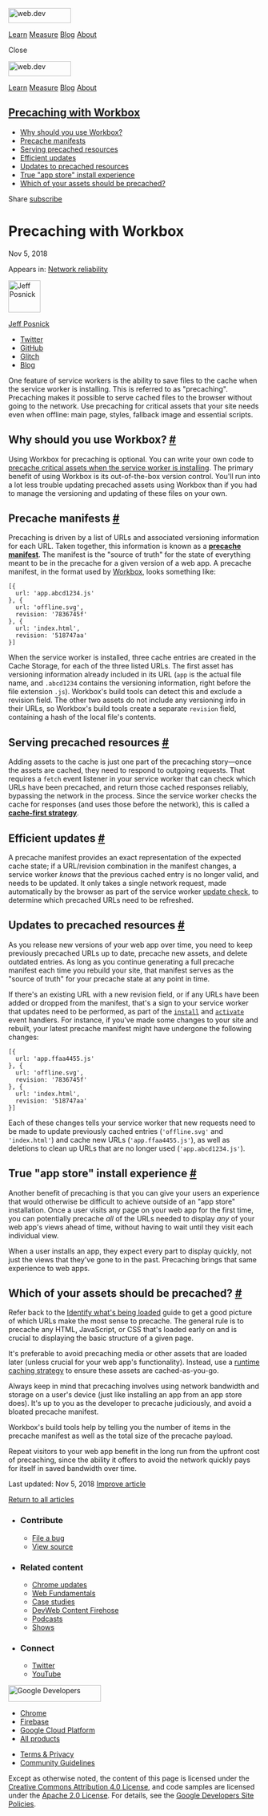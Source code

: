 <a href="/" class="header-default__logo-link gc-analytics-event"><img src="/images/lockup.svg" alt="web.dev" class="header-default__logo" width="125" height="30" /></a>

<a href="/learn/" class="header-default__link gc-analytics-event">Learn</a> <a href="/measure/" class="header-default__link gc-analytics-event">Measure</a> <a href="/blog/" class="header-default__link gc-analytics-event">Blog</a> <a href="/about/" class="header-default__link gc-analytics-event">About</a>

<span class="w-tooltip">Close</span>

<a href="/" class="gc-analytics-event"><img src="/images/lockup.svg" alt="web.dev" class="drawer-default__logo" width="125" height="30" /></a>

<a href="/learn/" class="drawer-default__link gc-analytics-event">Learn</a> <a href="/measure/" class="drawer-default__link gc-analytics-event">Measure</a> <a href="/blog/" class="drawer-default__link gc-analytics-event">Blog</a> <a href="/about/" class="drawer-default__link gc-analytics-event">About</a>

## <a href="#precaching-with-workbox" class="w-toc__header--link">Precaching with Workbox</a>

- [Why should you use Workbox?](#why-should-you-use-workbox)
- [Precache manifests](#precache-manifests)
- [Serving precached resources](#serving-precached-resources)
- [Efficient updates](#efficient-updates)
- [Updates to precached resources](#updates-to-precached-resources)
- [True "app store" install experience](#true-)
- [Which of your assets should be precached?](#which-of-your-assets-should-be-precached)

Share <a href="/newsletter/" class="w-actions__fab w-actions__fab--subscribe gc-analytics-event"><span>subscribe</span></a>

# Precaching with Workbox

Nov 5, 2018

<span class="w-post-signpost__title">Appears in:</span> <a href="/reliable" class="w-post-signpost__link">Network reliability</a>

[<img src="https://web-dev.imgix.net/image/admin/uskKSRCW1HyOTCjtdMdo.jpg?auto=format&amp;fit=crop&amp;h=64&amp;w=64" alt="Jeff Posnick" class="w-author__image" sizes="(min-width: 64px) 64px, calc(100vw - 48px)" srcset="https://web-dev.imgix.net/image/admin/uskKSRCW1HyOTCjtdMdo.jpg?fit=crop&amp;h=64&amp;w=64&amp;auto=format&amp;dpr=1&amp;q=75 1x,     https://web-dev.imgix.net/image/admin/uskKSRCW1HyOTCjtdMdo.jpg?fit=crop&amp;h=64&amp;w=64&amp;auto=format&amp;dpr=2&amp;q=50 2x,     https://web-dev.imgix.net/image/admin/uskKSRCW1HyOTCjtdMdo.jpg?fit=crop&amp;h=64&amp;w=64&amp;auto=format&amp;dpr=3&amp;q=35 3x,     https://web-dev.imgix.net/image/admin/uskKSRCW1HyOTCjtdMdo.jpg?fit=crop&amp;h=64&amp;w=64&amp;auto=format&amp;dpr=4&amp;q=23 4x,     https://web-dev.imgix.net/image/admin/uskKSRCW1HyOTCjtdMdo.jpg?fit=crop&amp;h=64&amp;w=64&amp;auto=format&amp;dpr=5&amp;q=20 5x" width="64" height="64" />](/authors/jeffposnick/)

<a href="/authors/jeffposnick/" class="w-author__name-link">Jeff Posnick</a>

- <a href="https://twitter.com/jeffposnick" class="w-author__link">Twitter</a>
- <a href="https://github.com/jeffposnick" class="w-author__link">GitHub</a>
- <a href="https://glitch.com/@jeffposnick" class="w-author__link">Glitch</a>
- <a href="https://twitter.com/jeffposnick" class="w-author__link">Blog</a>

One feature of service workers is the ability to save files to the cache when the service worker is installing. This is referred to as "precaching". Precaching makes it possible to serve cached files to the browser without going to the network. Use precaching for critical assets that your site needs even when offline: main page, styles, fallback image and essential scripts.

## Why should you use Workbox? <a href="#why-should-you-use-workbox" class="w-headline-link">#</a>

Using Workbox for precaching is optional. You can write your own code to [precache critical assets when the service worker is installing](https://developers.google.com/web/ilt/pwa/caching-files-with-service-worker). The primary benefit of using Workbox is its out-of-the-box version control. You'll run into a lot less trouble updating precached assets using Workbox than if you had to manage the versioning and updating of these files on your own.

## Precache manifests <a href="#precache-manifests" class="w-headline-link">#</a>

Precaching is driven by a list of URLs and associated versioning information for each URL. Taken together, this information is known as a [**precache manifest**](https://developers.google.com/web/tools/workbox/modules/workbox-precaching#explanation_of_the_precache_list). The manifest is the "source of truth" for the state of everything meant to be in the precache for a given version of a web app. A precache manifest, in the format used by [Workbox](https://developers.google.com/web/tools/workbox/), looks something like:

    [{
      url: 'app.abcd1234.js'
    }, {
      url: 'offline.svg',
      revision: '7836745f'
    }, {
      url: 'index.html',
      revision: '518747aa'
    }]

When the service worker is installed, three cache entries are created in the Cache Storage, for each of the three listed URLs. The first asset has versioning information already included in its URL (`app` is the actual file name, and `.abcd1234` contains the versioning information, right before the file extension `.js`). Workbox's build tools can detect this and exclude a revision field. The other two assets do not include any versioning info in their URLs, so Workbox's build tools create a separate `revision` field, containing a hash of the local file's contents.

## Serving precached resources <a href="#serving-precached-resources" class="w-headline-link">#</a>

Adding assets to the cache is just one part of the precaching story—once the assets are cached, they need to respond to outgoing requests. That requires a `fetch` event listener in your service worker that can check which URLs have been precached, and return those cached responses reliably, bypassing the network in the process. Since the service worker checks the cache for responses (and uses those before the network), this is called a [**cache-first strategy**](https://developers.google.com/web/tools/workbox/modules/workbox-strategies#cache_first_cache_falling_back_to_network).

## Efficient updates <a href="#efficient-updates" class="w-headline-link">#</a>

A precache manifest provides an exact representation of the expected cache state; if a URL/revision combination in the manifest changes, a service worker _knows_ that the previous cached entry is no longer valid, and needs to be updated. It only takes a single network request, made automatically by the browser as part of the service worker [update check](https://developers.google.com/web/fundamentals/primers/service-workers/lifecycle#updates), to determine which precached URLs need to be refreshed.

## Updates to precached resources <a href="#updates-to-precached-resources" class="w-headline-link">#</a>

As you release new versions of your web app over time, you need to keep previously precached URLs up to date, precache new assets, and delete outdated entries. As long as you continue generating a full precache manifest each time you rebuild your site, that manifest serves as the "source of truth" for your precache state at any point in time.

If there's an existing URL with a new revision field, or if any URLs have been added or dropped from the manifest, that's a sign to your service worker that updates need to be performed, as part of the [`install`](https://developers.google.com/web/fundamentals/primers/service-workers/lifecycle#install_1) and [`activate`](https://developers.google.com/web/fundamentals/primers/service-workers/lifecycle#activate_1) event handlers. For instance, if you've made some changes to your site and rebuilt, your latest precache manifest might have undergone the following changes:

    [{
      url: 'app.ffaa4455.js'
    }, {
      url: 'offline.svg',
      revision: '7836745f'
    }, {
      url: 'index.html',
      revision: '518747aa'
    }]

Each of these changes tells your service worker that new requests need to be made to update previously cached entries (`'offline.svg'` and `'index.html'`) and cache new URLs (`'app.ffaa4455.js'`), as well as deletions to clean up URLs that are no longer used (`'app.abcd1234.js'`).

## True "app store" install experience <a href="#true-%22app-store%22-install-experience" class="w-headline-link">#</a>

Another benefit of precaching is that you can give your users an experience that would otherwise be difficult to achieve outside of an "app store" installation. Once a user visits any page on your web app for the first time, you can potentially precache _all_ of the URLs needed to display _any_ of your web app's views ahead of time, without having to wait until they visit each individual view.

When a user installs an app, they expect every part to display quickly, not just the views that they've gone to in the past. Precaching brings that same experience to web apps.

## Which of your assets should be precached? <a href="#which-of-your-assets-should-be-precached" class="w-headline-link">#</a>

Refer back to the [Identify what's being loaded](/identify-resources-via-network-panel/) guide to get a good picture of which URLs make the most sense to precache. The general rule is to precache any HTML, JavaScript, or CSS that's loaded early on and is crucial to displaying the basic structure of a given page.

It's preferable to avoid precaching media or other assets that are loaded later (unless crucial for your web app's functionality). Instead, use a [runtime caching strategy](/runtime-caching-with-workbox/) to ensure these assets are cached-as-you-go.

Always keep in mind that precaching involves using network bandwidth and storage on a user's device (just like installing an app from an app store does). It's up to you as the developer to precache judiciously, and avoid a bloated precache manifest.

Workbox's build tools help by telling you the number of items in the precache manifest as well as the total size of the precache payload.

Repeat visitors to your web app benefit in the long run from the upfront cost of precaching, since the ability it offers to avoid the network quickly pays for itself in saved bandwidth over time.

<span class="w-mr--sm"> Last updated: Nov 5, 2018 </span> [Improve article](https://github.com/GoogleChrome/web.dev/blob/master/src/site/content/en/reliable/precache-with-workbox/index.md)

<a href="/reliable" class="w-article-navigation__link w-article-navigation__link--back w-article-navigation__link--single gc-analytics-event">Return to all articles</a>

- ### Contribute

  - <a href="https://github.com/GoogleChrome/web.dev/issues/new?assignees=&amp;labels=bug&amp;template=bug_report.md&amp;title=" class="w-footer__linkbox-link">File a bug</a>
  - <a href="https://github.com/googlechrome/web.dev" class="w-footer__linkbox-link">View source</a>

- ### Related content

  - <a href="https://blog.chromium.org/" class="w-footer__linkbox-link">Chrome updates</a>
  - <a href="https://developers.google.com/web/" class="w-footer__linkbox-link">Web Fundamentals</a>
  - <a href="https://developers.google.com/web/showcase/" class="w-footer__linkbox-link">Case studies</a>
  - <a href="https://devwebfeed.appspot.com/" class="w-footer__linkbox-link">DevWeb Content Firehose</a>
  - <a href="/podcasts/" class="w-footer__linkbox-link">Podcasts</a>
  - <a href="/shows/" class="w-footer__linkbox-link">Shows</a>

- ### Connect

  - <a href="https://www.twitter.com/ChromiumDev" class="w-footer__linkbox-link">Twitter</a>
  - <a href="https://www.youtube.com/user/ChromeDevelopers" class="w-footer__linkbox-link">YouTube</a>

<a href="https://developers.google.com/" class="w-footer__utility-logo-link"><img src="/images/lockup-color.png" alt="Google Developers" class="w-footer__utility-logo" width="185" height="33" /></a>

- <a href="https://developer.chrome.com/" class="w-footer__utility-link">Chrome</a>
- <a href="https://firebase.google.com/" class="w-footer__utility-link">Firebase</a>
- <a href="https://cloud.google.com/" class="w-footer__utility-link">Google Cloud Platform</a>
- <a href="https://developers.google.com/products" class="w-footer__utility-link">All products</a>

<!-- -->

- <a href="https://policies.google.com/" class="w-footer__utility-link">Terms &amp; Privacy</a>
- <a href="/community-guidelines/" class="w-footer__utility-link">Community Guidelines</a>

Except as otherwise noted, the content of this page is licensed under the [Creative Commons Attribution 4.0 License](https://creativecommons.org/licenses/by/4.0/), and code samples are licensed under the [Apache 2.0 License](https://www.apache.org/licenses/LICENSE-2.0). For details, see the [Google Developers Site Policies](https://developers.google.com/terms/site-policies).
